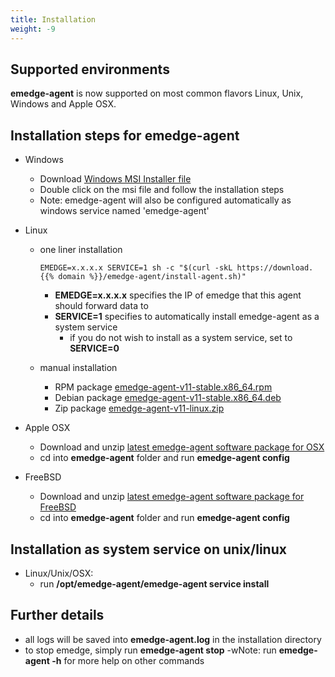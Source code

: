 ```yaml
---
title: Installation
weight: -9
---
```

## Supported environments
**emedge-agent** is now supported on most common flavors Linux, Unix, Windows and Apple OSX.

## Installation steps for emedge-agent
  - Windows
    - Download <a href="https://download.{{% domain %}}/emedge-agent/emedge-agent-v11.msi" target="_blank">Windows MSI Installer file</a>
    - Double click on the msi file and follow the installation steps
    - Note: emedge-agent will also be configured automatically as windows service named 'emedge-agent'

  - Linux
    - one liner installation

          EMEDGE=x.x.x.x SERVICE=1 sh -c "$(curl -skL https://download.{{% domain %}}/emedge-agent/install-agent.sh)"
      * **EMEDGE=x.x.x.x** specifies the IP of emedge that this agent should forward data to
      * **SERVICE=1** specifies to automatically install emedge-agent as a system service
        * if you do not wish to install as a system service, set to **SERVICE=0**

    - manual installation
      - RPM package <a href="https://download.{{% domain %}}/emedge-agent/emedge-agent-v11-stable.x86_64.rpm" target="_blank">emedge-agent-v11-stable.x86_64.rpm</a>
      - Debian package <a href="https://download.{{% domain %}}/emedge-agent/emedge-agent-v11-stable.x86_64.deb" target="_blank">emedge-agent-v11-stable.x86_64.deb</a>
      - Zip package <a href="https://download.{{% domain %}}/emedge-agent/emedge-agent-v11-linux.zip" target="_blank">emedge-agent-v11-linux.zip</a>

  - Apple OSX
    - Download and unzip <a href="https://download.{{% domain %}}/emedge-agent/emedge-agent-v11-osx.zip" target="_blank">latest emedge-agent software package for OSX</a>
    - cd into **emedge-agent** folder and run **emedge-agent config**

  - FreeBSD
    - Download and unzip <a href="https://download.{{% domain %}}/emedge-agent/emedge-agent-v11-freebsd.zip" target="_blank">latest emedge-agent software package for FreeBSD</a>
    - cd into **emedge-agent** folder and run **emedge-agent config**

## Installation as system service on unix/linux
  - Linux/Unix/OSX:
    - run **/opt/emedge-agent/emedge-agent service install**

## Further details
  - all logs will be saved into **emedge-agent.log** in the installation directory
  - to stop emedge, simply run **emedge-agent stop**
  -wNote: run **emedge-agent -h** for more help on other commands

